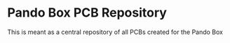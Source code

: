 # Pando Box PCB Repository

This is meant as a central repository of all PCBs created for the Pando Box
